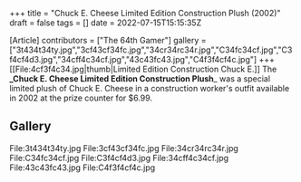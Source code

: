 +++
title = "Chuck E. Cheese Limited Edition Construction Plush (2002)"
draft = false
tags = []
date = 2022-07-15T15:15:35Z

[Article]
contributors = ["The 64th Gamer"]
gallery = ["3t434t34ty.jpg","3cf43cf34fc.jpg","34cr34rc34r.jpg","C34fc34cf.jpg","C3f4cf4d3.jpg","34cff4c34cf.jpg","43c43fc43.jpg","C4f3f4cf4c.jpg"]
+++
[[File:4cf3f4c34.jpg|thumb|Limited Edition Construction Chuck E.]]
The **_Chuck E. Cheese Limited Edition Construction Plush**_ was a special limited plush of Chuck E. Cheese in a construction worker's outfit available in 2002 at the prize counter for $6.99.

## Gallery ##
<gallery>
File:3t434t34ty.jpg
File:3cf43cf34fc.jpg
File:34cr34rc34r.jpg
File:C34fc34cf.jpg
File:C3f4cf4d3.jpg
File:34cff4c34cf.jpg
File:43c43fc43.jpg
File:C4f3f4cf4c.jpg
</gallery>